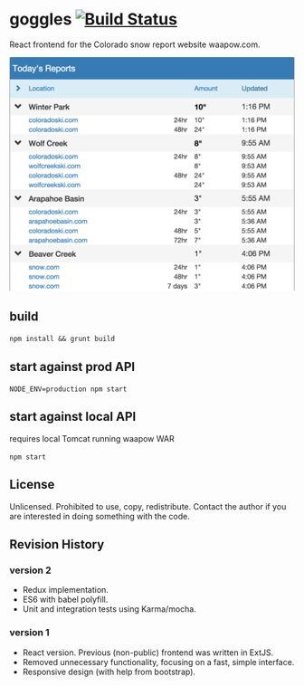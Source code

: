 
# goggles [![Build Status](https://travis-ci.org/benridge/goggles.svg?branch=master)](https://travis-ci.org/benridge/goggles)
React frontend for the Colorado snow report website waapow.com.

![alt text](screenshot.png "screenshot")

## build
```npm install && grunt build```

## start against prod API
```NODE_ENV=production npm start```

## start against local API
requires local Tomcat running waapow WAR

```npm start```

## License
Unlicensed. Prohibited to use, copy, redistribute.
Contact the author if you are interested in doing something with the code.

## Revision History

### version 2
- Redux implementation. 
- ES6 with babel polyfill.
- Unit and integration tests using Karma/mocha.

### version 1
- React version. Previous (non-public) frontend was written in ExtJS.
- Removed unnecessary functionality, focusing on a fast, simple interface.
- Responsive design (with help from bootstrap).




